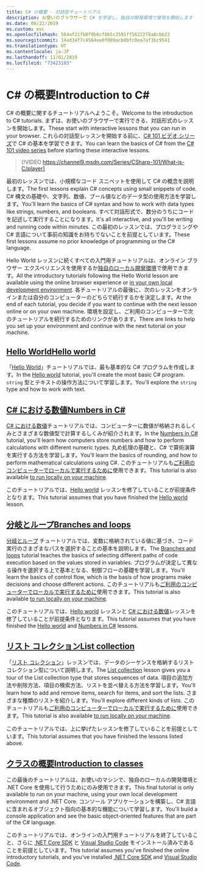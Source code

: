 ```yaml
---
title: C# の概要 - 対話型チュートリアル
description: お使いのブラウザーで C# を学習し、独自の開発環境で使用を開始します
ms.date: 08/22/2019
ms.custom: mvc
ms.openlocfilehash: 564af21fb0f9b6cf8b5c3591ff5622278a8cbb22
ms.sourcegitcommit: 14ad34f7c4564ee0f009acb8bfc0ea7af3bc9541
ms.translationtype: HT
ms.contentlocale: ja-JP
ms.lasthandoff: 11/01/2019
ms.locfileid: "73423103"
---
```

# <a name="introduction-to-c"></a><span data-ttu-id="8efab-103">C\# の概要</span><span class="sxs-lookup"><span data-stu-id="8efab-103">Introduction to C\#</span></span>

<span data-ttu-id="8efab-104">C# の概要に関するチュートリアルへようこそ。</span><span class="sxs-lookup"><span data-stu-id="8efab-104">Welcome to the introduction to C# tutorials.</span></span> <span data-ttu-id="8efab-105">まずは、お使いのブラウザーで実行できる、対話形式のレッスンを開始します。</span><span class="sxs-lookup"><span data-stu-id="8efab-105">These start with interactive lessons that you can run in your browser.</span></span> <span data-ttu-id="8efab-106">これらの対話型レッスンを開始する前に、[C# 101 ビデオ シリーズ](https://aka.ms/dotnet3-csharp)で C# の基本を学習できます。</span><span class="sxs-lookup"><span data-stu-id="8efab-106">You can learn the basics of C# from the [C# 101 video series](https://aka.ms/dotnet3-csharp) before starting these interactive lessons.</span></span>

> [!VIDEO https://channel9.msdn.com/Series/CSharp-101/What-is-C/player]

<span data-ttu-id="8efab-107">最初のレッスンでは、小規模なコード スニペットを使用して C# の概念を説明します。</span><span class="sxs-lookup"><span data-stu-id="8efab-107">The first lessons explain C# concepts using small snippets of code.</span></span> <span data-ttu-id="8efab-108">C# 構文の基礎や、文字列、数値、ブール値などのデータ型の使用方法を学習します。</span><span class="sxs-lookup"><span data-stu-id="8efab-108">You'll learn the basics of C# syntax and how to work with data types like strings, numbers, and booleans.</span></span> <span data-ttu-id="8efab-109">すべて対話形式で、数分のうちにコードを記述して実行することになります。</span><span class="sxs-lookup"><span data-stu-id="8efab-109">It's all interactive, and you'll be writing and running code within minutes.</span></span> <span data-ttu-id="8efab-110">この最初のレッスンでは、プログラミングや C# 言語について事前の知識をお持ちでないことを前提としています。</span><span class="sxs-lookup"><span data-stu-id="8efab-110">These first lessons assume no prior knowledge of programming or the C# language.</span></span>

<span data-ttu-id="8efab-111">Hello World レッスンに続くすべての入門用チュートリアルは、オンライン ブラウザー エクスペリエンスを使用するか[独自のローカル開発環境](local-environment.md)で使用できます。</span><span class="sxs-lookup"><span data-stu-id="8efab-111">All the introductory tutorials following the Hello World lesson are available using the online browser experience or [in your own local development environment](local-environment.md).</span></span> <span data-ttu-id="8efab-112">各チュートリアルの最後に、次のレッスンをオンラインまたは自分のコンピューターのどちらで続行するかを決定します。</span><span class="sxs-lookup"><span data-stu-id="8efab-112">At the end of each tutorial, you decide if you want to continue with the next lesson online or on your own machine.</span></span> <span data-ttu-id="8efab-113">環境を設定し、ご利用のコンピューターで次のチュートリアルを続行するためのリンクがあります。</span><span class="sxs-lookup"><span data-stu-id="8efab-113">There are links to help you set up your environment and continue with the next tutorial on your machine.</span></span>

## <a name="hello-worldhello-worldyml"></a>[<span data-ttu-id="8efab-114">Hello World</span><span class="sxs-lookup"><span data-stu-id="8efab-114">Hello world</span></span>](hello-world.yml)

<span data-ttu-id="8efab-115">「[Hello World](hello-world.yml)」チュートリアルでは、最も基本的な C# プログラムを作成します。</span><span class="sxs-lookup"><span data-stu-id="8efab-115">In the [Hello world](hello-world.yml) tutorial, you'll create the most basic C# program.</span></span> <span data-ttu-id="8efab-116">`string` 型とテキストの操作方法について学習します。</span><span class="sxs-lookup"><span data-stu-id="8efab-116">You'll explore the `string` type and how to work with text.</span></span>

## <a name="numbers-in-cnumbers-in-csharpyml"></a>[<span data-ttu-id="8efab-117">C# における数値</span><span class="sxs-lookup"><span data-stu-id="8efab-117">Numbers in C#</span></span>](numbers-in-csharp.yml)

<span data-ttu-id="8efab-118">[C# における数値](numbers-in-csharp.yml)チュートリアルでは、コンピューターに数値が格納されるしくみとさまざまな数値型で計算するしくみが紹介されます。</span><span class="sxs-lookup"><span data-stu-id="8efab-118">In the [Numbers in C#](numbers-in-csharp.yml) tutorial, you'll learn how computers store numbers and how to perform calculations with different numeric types.</span></span> <span data-ttu-id="8efab-119">丸め処理の基礎と、C# で算術演算を実行する方法を学習します。</span><span class="sxs-lookup"><span data-stu-id="8efab-119">You'll learn the basics of rounding, and how to perform mathematical calculations using C#.</span></span> <span data-ttu-id="8efab-120">このチュートリアルも[ご利用のコンピューターでローカルで実行するために](numbers-in-csharp-local.md)使用できます。</span><span class="sxs-lookup"><span data-stu-id="8efab-120">This tutorial is also available [to run locally on your machine](numbers-in-csharp-local.md).</span></span>

<span data-ttu-id="8efab-121">このチュートリアルでは、[Hello world](hello-world.yml) レッスンを修了していることが前提条件となります。</span><span class="sxs-lookup"><span data-stu-id="8efab-121">This tutorial assumes that you have finished the [Hello world](hello-world.yml) lesson.</span></span>

## <a name="branches-and-loopsbranches-and-loopsyml"></a>[<span data-ttu-id="8efab-122">分岐とループ</span><span class="sxs-lookup"><span data-stu-id="8efab-122">Branches and loops</span></span>](branches-and-loops.yml)

<span data-ttu-id="8efab-123">[分岐とループ](branches-and-loops.yml) チュートリアルでは、変数に格納されている値に基づき、コード実行のさまざまなパスを選択することの基本を説明します。</span><span class="sxs-lookup"><span data-stu-id="8efab-123">The [Branches and loops](branches-and-loops.yml) tutorial teaches the basics of selecting different paths of code execution based on the values stored in variables.</span></span> <span data-ttu-id="8efab-124">プログラムが決定して異なる操作を選択する上で基本となる、制御フローの基礎を学習します。</span><span class="sxs-lookup"><span data-stu-id="8efab-124">You'll learn the basics of control flow, which is the basis of how programs make decisions and choose different actions.</span></span> <span data-ttu-id="8efab-125">このチュートリアルも[ご利用のコンピューターでローカルで実行するために](branches-and-loops-local.md)使用できます。</span><span class="sxs-lookup"><span data-stu-id="8efab-125">This tutorial is also available [to run locally on your machine](branches-and-loops-local.md).</span></span>

<span data-ttu-id="8efab-126">このチュートリアルでは、[Hello world](hello-world.yml) レッスンと [C# における数値](numbers-in-csharp.yml)レッスンを修了していることが前提条件となります。</span><span class="sxs-lookup"><span data-stu-id="8efab-126">This tutorial assumes that you have finished the [Hello world](hello-world.yml) and [Numbers in C#](numbers-in-csharp.yml) lessons.</span></span>

## <a name="list-collectionlist-collectionyml"></a>[<span data-ttu-id="8efab-127">リスト コレクション</span><span class="sxs-lookup"><span data-stu-id="8efab-127">List collection</span></span>](list-collection.yml)

<span data-ttu-id="8efab-128">「[リスト コレクション](list-collection.yml)」レッスンでは、データのシーケンスを格納するリスト コレクション型について説明します。</span><span class="sxs-lookup"><span data-stu-id="8efab-128">The [List collection](list-collection.yml) lesson gives you a tour of the List collection type that stores sequences of data.</span></span> <span data-ttu-id="8efab-129">項目の追加方法や削除方法、項目の検索方法、リストを並べ替える方法を学習します。</span><span class="sxs-lookup"><span data-stu-id="8efab-129">You'll learn how to add and remove items, search for items, and sort the lists.</span></span> <span data-ttu-id="8efab-130">さまざまな種類のリストを紹介します。</span><span class="sxs-lookup"><span data-stu-id="8efab-130">You'll explore different kinds of lists.</span></span> <span data-ttu-id="8efab-131">このチュートリアルも[ご利用のコンピューターでローカルで実行するために](arrays-and-collections.md)使用できます。</span><span class="sxs-lookup"><span data-stu-id="8efab-131">This tutorial is also available [to run locally on your machine](arrays-and-collections.md).</span></span>

<span data-ttu-id="8efab-132">このチュートリアルでは、上に挙げたレッスンを修了していることを前提としています。</span><span class="sxs-lookup"><span data-stu-id="8efab-132">This tutorial assumes that you have finished the lessons listed above.</span></span>

## <a name="introduction-to-classesintroduction-to-classesmd"></a>[<span data-ttu-id="8efab-133">クラスの概要</span><span class="sxs-lookup"><span data-stu-id="8efab-133">Introduction to classes</span></span>](introduction-to-classes.md)

<span data-ttu-id="8efab-134">この最後のチュートリアルは、お使いのマシンで、独自のローカルの開発環境と .NET Core を使用して行うためにのみ使用できます。</span><span class="sxs-lookup"><span data-stu-id="8efab-134">This final tutorial is only available to run on your machine, using your own local development environment and .NET Core.</span></span>
<span data-ttu-id="8efab-135">コンソール アプリケーションを構築し、C# 言語に含まれるオブジェクト指向の基本的な機能について学習します。</span><span class="sxs-lookup"><span data-stu-id="8efab-135">You'll build a console application and see the basic object-oriented features that are part of the C# language.</span></span>

<span data-ttu-id="8efab-136">このチュートリアルでは、オンラインの入門用チュートリアルを終了していること、さらに [.NET Core SDK](https://dotnet.microsoft.com/download) と [Visual Studio Code](https://code.visualstudio.com/) をインストール済みであることを前提としています。</span><span class="sxs-lookup"><span data-stu-id="8efab-136">This tutorial assumes you've finished the online introductory tutorials, and you've installed [.NET Core SDK](https://dotnet.microsoft.com/download) and [Visual Studio Code](https://code.visualstudio.com/).</span></span>
